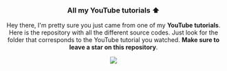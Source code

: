 <div align="center">
<h3>All my YouTube tutorials ⬆️ </h3>

Hey there, I'm pretty sure you just came from one of my **YouTube tutorials**. Here is the repository with all the different source codes. Just look for the folder that corresponds to the YouTube tutorial you watched. **Make sure to leave a star on this repository**.

<img src='http://media.giphy.com/media/FjGEQSybauJqM/giphy.gif' />
<div>


 


